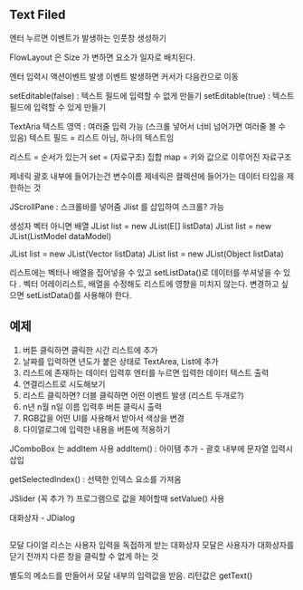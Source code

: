 ## Text Filed

엔터 누르면 이벤트가 발생하는 인풋창 생성하기

FlowLayout 은 Size 가 변하면 요소가 일자로 배치된다.

엔터 입력시 액션이벤트 발생
이벤트 발생하면 커서가 다음칸으로 이동

setEditable(false) : 텍스트 필드에 입력할 수 없게 만들기
setEditable(true) : 텍스트 필드에 입력할 수 있게 만들기

TextAria 텍스트 영역 : 여러줄 입력 가능 (스크롤 넣어서 너비 넘어가면 여러줄 볼 수 있음)
텍스트 필드 = 리스트 아님, 하나의 텍스트임

리스트 = 순서가 있는거
set = (자료구조) 집합
map = 키와 값으로 이루어진 자료구조

제네릭 괄호 내부에 들어가는건 변수이름
제네릭은 컬렉션에 들어가는 데이터 타입을 제한하는 것

JScrollPane : 스크롤바를 넣어줌
Jlist<E> 를 삽입하여 스크롤? 가능

생성자
벡터 아니면 배열
JList<E> list = new JList<E>(E[] listData)
JList<E> list = new JList<E>(ListModel<E> dataModel)

JList<E> list = new JList<E>(Vector listData)
JList<E> list = new JList<E>(Object listData)

리스트에는 벡터나 배열을 집어넣을 수 있고 setListData()로 데이터를 쑤셔넣을 수 있다 .
벡터 어레이리스트, 배열을 수정해도 리스트에 영향을 미치지 않는다. 변경하고 싶으면 setListData()를 사용해야 한다.

## 예제
1. 버튼 클릭하면 클릭한 시간 리스트에 추가
2. 날짜를 입력하면 년도가 붙은 상태로 TextArea, List에 추가
3. 리스트에 존재하는 데이터 입력후 엔터를 누르면 입력한 데이터 텍스트 출력
4. 연결리스트로 시도해보기
5. 리스트 클릭하면? 더블 클릭하면 어떤 이벤트 발생 (리스트 두개로?)
6. n년 n월 n일 이름 입력후 버튼 클릭시 출력
7. RGB값을 어떤 UI를 사용해서 받아서 색상을 변경
8. 다이얼로그에 입력한 내용을 버튼에 적용하기


JComboBox 는 addItem 사용
addItem() : 아이템 추가 - 괄호 내부에 문자열 입력시 삽입

getSelectedIndex() : 선택한 인덱스 요소를 가져옴

JSlider (꼭 추가 ?)
프로그램으로 값을 제어할때 setValue() 사용

대화상자 - JDialog
```mermaid

```

모달 다이얼 리스는 사용자 입력을 독접하게 받는 대화상자
모달은 사용자가 대화상자를 닫기 전까지 다른 창을 클릭할 수 없게 하는 것

별도의 메소드를 만들어서 모달 내부의 입력값을 받음. 리턴값은 getText()